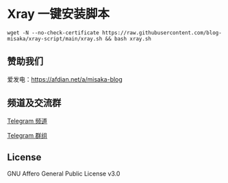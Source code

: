 # Xray 一键安装脚本

```shell
wget -N --no-check-certificate https://raw.githubusercontent.com/blog-misaka/xray-script/main/xray.sh && bash xray.sh
```

## 赞助我们

爱发电：https://afdian.net/a/misaka-blog

## 频道及交流群

[Telegram 频道](https://t.me/misakablogchannel)

[Telegram 群组](https://t.me/+CLhpemKhaC8wZGIx)

## License
GNU Affero General Public License v3.0
